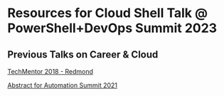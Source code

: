 # Resources for Cloud Shell Talk @ PowerShell+DevOps Summit 2023

## Previous Talks on Career & Cloud
[TechMentor 2018 - Redmond](../../)

[Abstract for Automation Summit 2021](../../Automation%2BDevOps-Summit/Cloud%20IS%20your%20career/)
